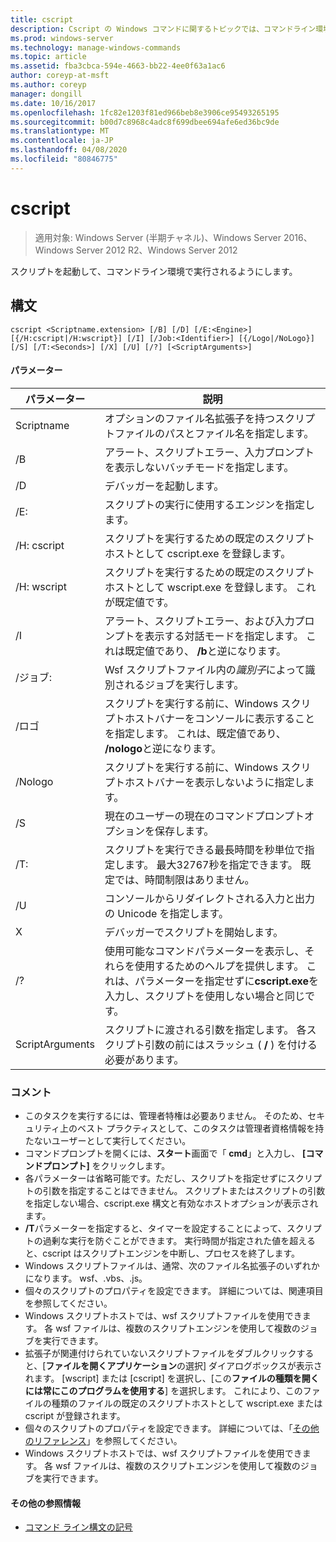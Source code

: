 ```yaml
---
title: cscript
description: Cscript の Windows コマンドに関するトピックでは、コマンドライン環境で実行されるようにスクリプトを開始します。
ms.prod: windows-server
ms.technology: manage-windows-commands
ms.topic: article
ms.assetid: fba3cbca-594e-4663-bb22-4ee0f63a1ac6
author: coreyp-at-msft
ms.author: coreyp
manager: dongill
ms.date: 10/16/2017
ms.openlocfilehash: 1fc82e1203f81ed966beb8e3906ce95493265195
ms.sourcegitcommit: b00d7c8968c4adc8f699dbee694afe6ed36bc9de
ms.translationtype: MT
ms.contentlocale: ja-JP
ms.lasthandoff: 04/08/2020
ms.locfileid: "80846775"
---
```

# <a name="cscript"></a>cscript

>適用対象: Windows Server (半期チャネル)、Windows Server 2016、Windows Server 2012 R2、Windows Server 2012

スクリプトを起動して、コマンドライン環境で実行されるようにします。

## <a name="syntax"></a>構文
```
cscript <Scriptname.extension> [/B] [/D] [/E:<Engine>] [{/H:cscript|/H:wscript}] [/I] [/Job:<Identifier>] [{/Logo|/NoLogo}] [/S] [/T:<Seconds>] [/X] [/U] [/?] [<ScriptArguments>]
```
#### <a name="parameters"></a>パラメーター

|      パラメーター       |                                                                      説明                                                                       |
|----------------------|--------------------------------------------------------------------------------------------------------------------------------------------------------|
| Scriptname |                                 オプションのファイル名拡張子を持つスクリプトファイルのパスとファイル名を指定します。                                 |
|          /B          |                                アラート、スクリプトエラー、入力プロンプトを表示しないバッチモードを指定します。                                |
|          /D          |                                                                  デバッガーを起動します。                                                                  |
|     /E:<Engine>      |                                                  スクリプトの実行に使用するエンジンを指定します。                                                  |
|      /H: cscript      |                                         スクリプトを実行するための既定のスクリプトホストとして cscript.exe を登録します。                                          |
|      /H: wscript      |                               スクリプトを実行するための既定のスクリプトホストとして wscript.exe を登録します。 これが既定値です。                               |
|          /I          |        アラート、スクリプトエラー、および入力プロンプトを表示する対話モードを指定します。 これは既定値であり、 **/b**と逆になります。         |
|  /ジョブ:<Identifier>   |                                             Wsf スクリプトファイル内の*識別子*によって識別されるジョブを実行します。                                             |
|        /ロゴ         | スクリプトを実行する前に、Windows スクリプトホストバナーをコンソールに表示することを指定します。 これは、既定値であり、 **/nologo**と逆になります。 |
|       /Nologo        |                                 スクリプトを実行する前に、Windows スクリプトホストバナーを表示しないように指定します。                                 |
|          /S          |                                             現在のユーザーの現在のコマンドプロンプトオプションを保存します。                                             |
|     /T:<Seconds>     |            スクリプトを実行できる最長時間を秒単位で指定します。 最大32767秒を指定できます。 既定では、時間制限はありません。             |
|          /U          |                                      コンソールからリダイレクトされる入力と出力の Unicode を指定します。                                       |
|          X          |                                                           デバッガーでスクリプトを開始します。                                                           |
|          /?          |  使用可能なコマンドパラメーターを表示し、それらを使用するためのヘルプを提供します。 これは、パラメーターを指定せずに**cscript.exe**を入力し、スクリプトを使用しない場合と同じです。  |
|   ScriptArguments    |                        スクリプトに渡される引数を指定します。 各スクリプト引数の前にはスラッシュ ( **/** ) を付ける必要があります。                         |

### <a name="remarks"></a>コメント
-   このタスクを実行するには、管理者特権は必要ありません。 そのため、セキュリティ上のベスト プラクティスとして、このタスクは管理者資格情報を持たないユーザーとして実行してください。
-   コマンドプロンプトを開くには、**スタート**画面で「 **cmd**」と入力し、 **[コマンドプロンプト]** をクリックします。
-   各パラメーターは省略可能です。ただし、スクリプトを指定せずにスクリプトの引数を指定することはできません。 スクリプトまたはスクリプトの引数を指定しない場合、cscript.exe 構文と有効なホストオプションが表示されます。
-   **/T**パラメーターを指定すると、タイマーを設定することによって、スクリプトの過剰な実行を防ぐことができます。 実行時間が指定された値を超えると、cscript はスクリプトエンジンを中断し、プロセスを終了します。
-   Windows スクリプトファイルは、通常、次のファイル名拡張子のいずれかになります。 wsf、.vbs、.js。
-   個々のスクリプトのプロパティを設定できます。 詳細については、関連項目を参照してください。
-   Windows スクリプトホストでは、wsf スクリプトファイルを使用できます。 各 wsf ファイルは、複数のスクリプトエンジンを使用して複数のジョブを実行できます。
-   拡張子が関連付けられていないスクリプトファイルをダブルクリックすると、[**ファイルを開くアプリケーション**の選択] ダイアログボックスが表示されます。 [wscript] または [cscript] を選択し、[この**ファイルの種類を開くには常にこのプログラムを使用する**] を選択します。 これにより、このファイルの種類のファイルの既定のスクリプトホストとして wscript.exe または cscript が登録されます。
-   個々のスクリプトのプロパティを設定できます。 詳細については、「[その他のリファレンス](#BKMK_references)」を参照してください。
-   Windows スクリプトホストでは、wsf スクリプトファイルを使用できます。 各 wsf ファイルは、複数のスクリプトエンジンを使用して複数のジョブを実行できます。

#### <a name="additional-references"></a><a name=BKMK_references></a>その他の参照情報

- [コマンド ライン構文の記号](command-line-syntax-key.md)
